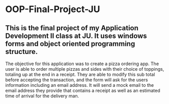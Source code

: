 # OOP-Final-Project-JU
## This is the final project of my Application Development II class at JU. It uses windows forms and object oriented programming structure.

The objective for this application was to create a pizza ordering app. The user is able to order multiple pizzas
and sides with their choice of toppings, totaling up at the end in a receipt. They are able to modify this sub total before
accepting the transaction, and the form will ask for the users information including an email address. It will send a mock
email to the email address they provide that contains a receipt as well as an estimated time of arrival for the delivery man.
